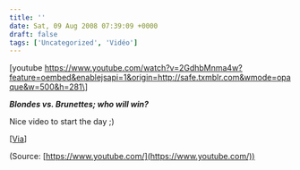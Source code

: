```yaml
---
title: ''
date: Sat, 09 Aug 2008 07:39:09 +0000
draft: false
tags: ['Uncategorized', 'Vidéo']
---
```


\[youtube https://www.youtube.com/watch?v=2GdhbMnma4w?feature=oembed&enablejsapi=1&origin=http://safe.txmblr.com&wmode=opaque&w=500&h=281\]

**_Blondes vs. Brunettes; who will win?_**

Nice video to start the day ;)

\[[Via](http://soup.gonzaguedambricourt.com/post/4470211/ladies-your-sport-suit-isn-t-appropriate)\]

(Source: [https://www.youtube.com/](https://www.youtube.com/))